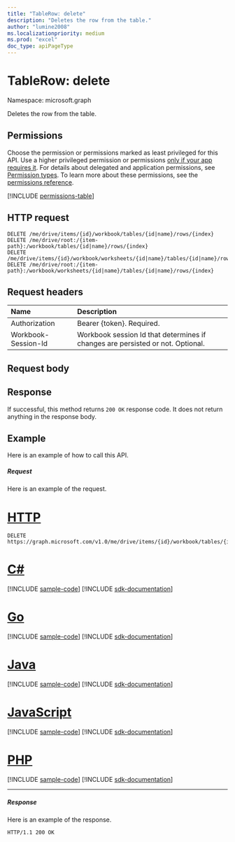 ```yaml
---
title: "TableRow: delete"
description: "Deletes the row from the table."
author: "lumine2008"
ms.localizationpriority: medium
ms.prod: "excel"
doc_type: apiPageType
---
```


# TableRow: delete

Namespace: microsoft.graph

Deletes the row from the table.
## Permissions
Choose the permission or permissions marked as least privileged for this API. Use a higher privileged permission or permissions [only if your app requires it](/graph/permissions-overview#best-practices-for-using-microsoft-graph-permissions). For details about delegated and application permissions, see [Permission types](/graph/permissions-overview#permission-types). To learn more about these permissions, see the [permissions reference](/graph/permissions-reference).

<!-- { "blockType": "permissions", "name": "tablerow_delete" } -->
[!INCLUDE [permissions-table](../includes/permissions/tablerow-delete-permissions.md)]

## HTTP request
<!-- { "blockType": "ignored" } -->
```http
DELETE /me/drive/items/{id}/workbook/tables/{id|name}/rows/{index}
DELETE /me/drive/root:/{item-path}:/workbook/tables/{id|name}/rows/{index}
DELETE /me/drive/items/{id}/workbook/worksheets/{id|name}/tables/{id|name}/rows/{index}
DELETE /me/drive/root:/{item-path}:/workbook/worksheets/{id|name}/tables/{id|name}/rows/{index}

```
## Request headers
| Name       | Description|
|:---------------|:----------|
| Authorization  | Bearer {token}. Required. |
| Workbook-Session-Id  | Workbook session Id that determines if changes are persisted or not. Optional.|

## Request body

## Response

If successful, this method returns `200 OK` response code. It does not return anything in the response body.

## Example
Here is an example of how to call this API.
##### Request
Here is an example of the request.

# [HTTP](#tab/http)
<!-- {
  "blockType": "request",
  "name": "tablerow_delete"
}-->
```http
DELETE https://graph.microsoft.com/v1.0/me/drive/items/{id}/workbook/tables/{id|name}/rows/{index}
```

# [C#](#tab/csharp)
[!INCLUDE [sample-code](../includes/snippets/csharp/tablerow-delete-csharp-snippets.md)]
[!INCLUDE [sdk-documentation](../includes/snippets/snippets-sdk-documentation-link.md)]

# [Go](#tab/go)
[!INCLUDE [sample-code](../includes/snippets/go/tablerow-delete-go-snippets.md)]
[!INCLUDE [sdk-documentation](../includes/snippets/snippets-sdk-documentation-link.md)]

# [Java](#tab/java)
[!INCLUDE [sample-code](../includes/snippets/java/tablerow-delete-java-snippets.md)]
[!INCLUDE [sdk-documentation](../includes/snippets/snippets-sdk-documentation-link.md)]

# [JavaScript](#tab/javascript)
[!INCLUDE [sample-code](../includes/snippets/javascript/tablerow-delete-javascript-snippets.md)]
[!INCLUDE [sdk-documentation](../includes/snippets/snippets-sdk-documentation-link.md)]

# [PHP](#tab/php)
[!INCLUDE [sample-code](../includes/snippets/php/tablerow-delete-php-snippets.md)]
[!INCLUDE [sdk-documentation](../includes/snippets/snippets-sdk-documentation-link.md)]

---

##### Response
Here is an example of the response. 
<!-- {
  "blockType": "response",
  "truncated": true
} -->
```http
HTTP/1.1 200 OK
```

<!-- uuid: 8fcb5dbc-d5aa-4681-8e31-b001d5168d79
2015-10-25 14:57:30 UTC -->
<!-- {
  "type": "#page.annotation",
  "description": "TableRow: delete",
  "keywords": "",
  "section": "documentation",
  "tocPath": ""
}-->

